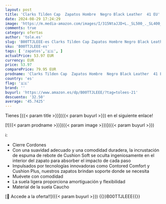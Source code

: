 ```yaml
---
layout: post
title: 'Clarks Tilden Cap  Zapatos Hombre  Negro Black Leather  41 EU'
date: 2024-08-29 17:24:29
image: 'https://m.media-amazon.com/images/I/315NtaJJD+L._SL500_._SL400_.jpg'
comments: true
category: ofertas
author: 'tole.es'
slug: 'B00TTJLEEE-es Clarks Tilden Cap Zapatos Hombre Negro Black Leather 41 EU'
sku: 'B00TTJLEEE-es'
tags: [ 'zapatos','🇪🇸', ]
actualPrice: 53.97 EUR
currency: EUR
price: 53.97
comparePrice: 79.95 EUR
prodname: 'Clarks Tilden Cap  Zapatos Hombre  Negro Black Leather  41 EU'
country: 'es'
flag: '🇪🇸'
brand: ''
buyurl: 'https://www.amazon.es/dp/B00TTJLEEE/?tag=tolees-21'
descuento: '32.50'
average: '45.7425'
---
```


Tienes [{{< param title >}}]({{< param buyurl >}}) en el siguiente enlace!

[![{{< param prodname >}}]({{< param image >}})]({{< param buyurl >}})

ℹ️:

- Cierre Cordones
- Con una suavidad adecuado y una comodidad duradera, la incrustación de espuma de rebote de Cushion Soft se oculta ingeniosamente en el interior del zapato para absorber el impacto de cada paso
- Impulsados por tecnologías innovadoras como Contored Comfort y Cushion Plus, nuestros zapatos brindan soporte donde se necesita
- Muévete con comodidad
- La suela ligera proporciona amortiguación y flexibilidad
- Material de la suela Caucho

[🛒 Accede a la oferta!!]({{< param buyurl >}})
{{<world>}}B00TTJLEEE{{</world>}}
